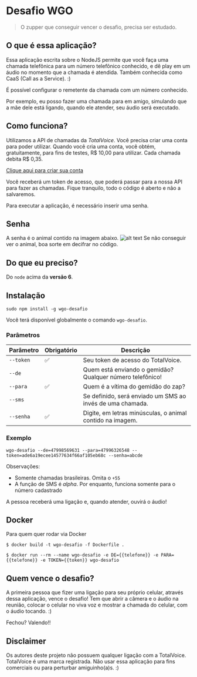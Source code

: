 # Desafio WGO

> O zupper que conseguir vencer o desafio, precisa ser estudado.

## O que é essa aplicação?

Essa aplicação escrita sobre o NodeJS permite que você faça uma chamada telefônica para um
número telefônico conhecido, e dê play em um áudio no momento que a chamada é atendida. 
Também conhecida como CaaS (Call as a Service). :)

É possível configurar o remetente da chamada com um número conhecido.

Por exemplo, eu posso fazer uma chamada para em amigo, simulando que a mãe dele está ligando, quando ele atender, seu áudio será executado.

## Como funciona?

Utilizamos a API de chamadas da *TotalVoice*. Você precisa criar uma conta
para poder utilizar. Quando você cria uma conta, você obtém, gratuitamente, para
fins de testes, R$ 10,00 para utilizar. Cada chamada debita R$ 0,35.

[Clique aqui para criar sua conta](https://api2.totalvoice.com.br/painel/signup.php)

Você receberá um token de acesso, que poderá passar para a nossa API para
fazer as chamadas. Fique tranquilo, todo o código é aberto e não a salvaremos.

Para executar a aplicação, é necessário inserir uma senha.

## Senha

A senha é o animal contido na imagem abaixo.
![alt text](https://github.com/mariogalvao/wgo-desafio/blob/master/senha.jpg?raw=true)
Se não conseguir ver o animal, boa sorte em decifrar no código.

## Do que eu preciso?

Do `node` acima da **versão 6**.

## Instalação

`sudo npm install -g wgo-desafio`

Você terá disponível globalmente o comando `wgo-desafio`.

### Parâmetros

| Parâmetro | Obrigatório        | Descrição                                                 |
|-----------|--------------------|-----------------------------------------------------------|
| `--token` | :white_check_mark: | Seu token de acesso do TotalVoice.                        |
| `--de`    |                    | Quem está enviando o gemidão? Qualquer número telefônico! |
| `--para`  | :white_check_mark: | Quem é a vítima do gemidão do zap?                        |
| `--sms`   |                    | Se definido, será enviado um SMS ao invés de uma chamada. |
| `--senha` | :white_check_mark: | Digite, em letras minúsculas, o animal contido na imagem. |

### Exemplo

`wgo-desafio --de=47998569631 --para=47996326548 --token=ade6a19ecee14577634f66af105eb68c --senha=abcde`

Observações:

- Somente chamadas brasileiras. Omita o `+55`
- A função de SMS é _alpha_. Por enquanto, funciona somente para o número cadastrado

A pessoa receberá uma ligação e, quando atender, ouvirá o áudio!

## Docker

Para quem quer rodar via Docker

```
$ docker build -t wgo-desafio -f Dockerfile .
```
```
$ docker run --rm --name wgo-desafio -e DE={{telefone}} -e PARA={{telefone}} -e TOKEN={{token}} wgo-desafio
```

## Quem vence o desafio?

A primeira pessoa que fizer uma ligação para seu próprio celular, através dessa aplicação, vence o desafio!
Tem que abrir a câmera e o áudio na reunião, colocar o celular no viva voz e mostrar a chamada do celular, com o áudio tocando. :) 

Fechou? Valendo!!

## Disclaimer

Os autores deste projeto não possuem qualquer ligação com a TotalVoice. TotalVoice é uma marca registrada.
Não usar essa aplicação para fins comerciais ou para perturbar amiguinho(a)s. :)
